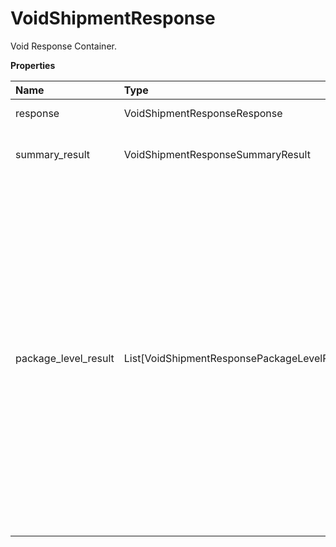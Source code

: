 # VoidShipmentResponse

Void Response Container.

**Properties**

| Name                 | Type                                         | Required | Description                                                                                                                                                                                                                                                                    |
| :------------------- | :------------------------------------------- | :------- | :----------------------------------------------------------------------------------------------------------------------------------------------------------------------------------------------------------------------------------------------------------------------------- |
| response             | VoidShipmentResponseResponse                 | ✅       | Response Container.                                                                                                                                                                                                                                                            |
| summary_result       | VoidShipmentResponseSummaryResult            | ✅       | Container for the Summary Result                                                                                                                                                                                                                                               |
| package_level_result | List[VoidShipmentResponsePackageLevelResult] | ❌       | Contains the Package Level Results. **NOTE:** For versions >= v2403, this element will always be returned as an array. For requests using versions < v2403, this element will be returned as an array if there is more than one object and a single object if there is only 1. |

<!-- This file was generated by liblab | https://liblab.com/ -->
